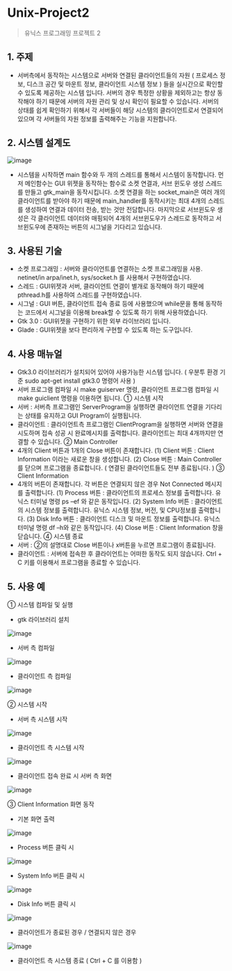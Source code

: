 # Unix-Project2
> 유닉스 프로그래밍 프로젝트 2

## 1. 주제
 - 서버측에서 동작하는 시스템으로 서버와 연결된 클라이언트들의 자원 ( 프로세스 정보, 디스크 공간 및 마운트 정보, 클라이언트 시스템 정보 ) 들을 실시간으로 확인할 수 있도록 제공하는 시스템 입니다. 서버의 경우 특정한 상황을 제외하고는 항상 동작해야 하기 때문에 서버의 자원 관리 및 상시 확인이 필요할 수 있습니다. 서버의 상태를 쉽게 확인하기 위해서 각 서버들이 해당 시스템의 클라이언트로서 연결되어 있으며 각 서버들의 자원 정보를 출력해주는 기능을 지원합니다. 

## 2. 시스템 설계도
> 
 ![image](https://user-images.githubusercontent.com/60842206/130898845-a830fb40-55f9-46ac-921e-a72403c041b4.png)

- 시스템을 시작하면 main 함수와 두 개의 스레드를 통해서 시스템이 동작합니다. 먼저 메인함수는 GUI 위젯을 동작하는 함수로 소켓 연결과, 서브 윈도우 생성 스레드를 만들고 gtk_main을 동작시킵니다. 소켓 연결을 하는 socket_main은 여러 개의 클라이언트를 받아야 하기 때문에 main_handler를 동작시키는 최대 4개의 스레드를 생성하여 연결과 데이터 전송, 받는 것만 전담합니다. 마지막으로 서브윈도우 생성은 각 클라이언트 데이터와 매핑되어 4개의 서브윈도우가 스레드로 동작하고 서브윈도우에 존재하는 버튼의 시그널을 기다리고 있습니다.
## 3. 사용된 기술
- 소켓 프로그래밍 : 서버와 클라이언트를 연결하는 소켓 프로그래밍을 사용. netinet/in arpa/inet.h, sys/socket.h 를 사용해서 구현하였습니다.
- 스레드 : GUI위젯과 서버, 클라이언트 연결이 별개로 동작해야 하기 때문에 pthread.h를 사용하여 스레드를 구현하였습니다.
- 시그널 : GUI 버튼, 클라이언트 접속 종료 등에 사용했으며 while문을 통해 동작하는 코드에서 시그널을 이용해 break할 수 있도록 하기 위해 사용하였습니다.
- Gtk 3.0 : GUI위젯을 구현하기 위한 외부 라이브러리 입니다. 
- Glade : GUI위젯을 보다 편리하게 구현할 수 있도록 하는 도구입니다.

## 4. 사용 매뉴얼
- Gtk3.0 라이브러리가 설치되어 있어야 사용가능한 시스템 입니다. ( 우분투 환경 기준 sudo apt-get install gtk3.0 명령어 사용 ) 
- 서버 프로그램 컴파일 시 make guiserver 명령, 클라이언트 프로그램 컴파일 시 make guiclient 명령을 이용하면 됩니다.
① 시스템 시작 
- 서버 : 서버측 프로그램인 ServerProgram을 실행하면 클라이언트 연결을 기다리는 상태를 유지하고 GUI Program이 실행됩니다.
- 클라이언트 : 클라이언트측 프로그램인 ClientProgram을 실행하면 서버와 연결을 시도하며 접속 성공 시 완료메시지를 출력합니다. 클라이언트는 최대 4개까지만 연결할 수 있습니다.
② Main Controller
- 4개의 Client 버튼과 1개의 Close 버튼이 존재합니다.
(1) Client 버튼 : Client Information 이라는 새로운 창을 생성합니다.
(2) Close 버튼 : Main Controller를 닫으며 프로그램을 종료합니다. ( 연결된 클라이언트들도 전부 종료됩니다. )
③ Client Information
- 4개의 버튼이 존재합니다. 각 버튼은 연결되지 않은 경우 Not Connected 메시지를 출력합니다.
(1) Process 버튼 : 클라이언트의 프로세스 정보를 출력합니다. 유닉스 터미널 명령 ps –ef 와 같은 동작입니다.
(2) System Info 버튼 : 클라이언트의 시스템 정보를 출력합니다. 유닉스 시스템 정보, 버전, 및 CPU정보를 출력합니다.
(3) Disk Info 버튼 : 클라이언트 디스크 및 마운트 정보를 출력합니다. 유닉스 터미널 명령 df –h와 같은 동작입니다.
(4) Close 버튼 : Client Information 창을 닫습니다.
④ 시스템 종료
- 서버 : ②의 설명대로 Close 버튼이나 x버튼을 누르면 프로그램이 종료됩니다.
- 클라이언트 : 서버에 접속한 후 클라이언트는 어떠한 동작도 되지 않습니다. Ctrl + C 키를 이용해서 프로그램을 종료할 수 있습니다.

## 5. 사용 예
① 시스템 컴파일 및 실행
- gtk 라이브러리 설치

![image](https://user-images.githubusercontent.com/60842206/130898952-8602ee25-100f-456c-b036-f57ab9f2546f.png)

- 서버 측 컴파일
 
 ![image](https://user-images.githubusercontent.com/60842206/130899044-2a3a1341-c358-4860-8005-2fccf83151fe.png)

- 클라이언트 측 컴파일
 
 ![image](https://user-images.githubusercontent.com/60842206/130899049-0fb944c6-5878-4687-a880-791be74a22f0.png)


② 시스템 시작
- 서버 측 시스템 시작
 
![image](https://user-images.githubusercontent.com/60842206/130899143-8d8233ef-cd74-4d9b-911e-ea414288847c.png)

- 클라이언트 측 시스템 시작
 
 ![image](https://user-images.githubusercontent.com/60842206/130899153-50a97896-6923-401b-a085-0506028179f1.png)


- 클라이언트 접속 완료 시 서버 측 화면  

![image](https://user-images.githubusercontent.com/60842206/131338052-15f6ca8e-cfeb-474e-92f8-4ec45632aa4d.png)

 
③ Client Information 화면 동작
- 기본 화면 출력

![image](https://user-images.githubusercontent.com/60842206/131338080-ac9f2e16-1fba-4d91-a49e-7052c704f25a.png)

 
- Process 버튼 클릭 시

![image](https://user-images.githubusercontent.com/60842206/131338099-eaf69694-8343-4eec-9679-ea8affbf5f51.png)

 
- System Info 버튼 클릭 시

![image](https://user-images.githubusercontent.com/60842206/131338114-3a3b4a36-8279-41cc-bafb-3951bbe2b6dc.png)

 
- Disk Info 버튼 클릭 시

![image](https://user-images.githubusercontent.com/60842206/131338141-95f0086a-12f1-430c-80e2-2df411430297.png)

 
- 클라이언트가 종료된 경우 / 연결되지 않은 경우

![image](https://user-images.githubusercontent.com/60842206/131338160-e4d0f352-ded9-440b-b377-fcb60fa633b3.png)

 
- 클라이언트 측 시스템 종료 ( Ctrl + C 를 이용함 )
